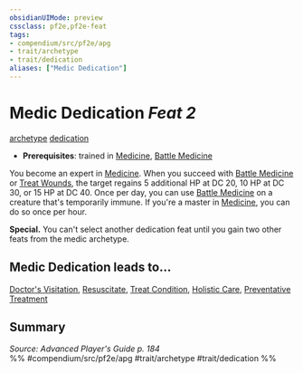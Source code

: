 ```yaml
---
obsidianUIMode: preview
cssclass: pf2e,pf2e-feat
tags:
- compendium/src/pf2e/apg
- trait/archetype
- trait/dedication
aliases: ["Medic Dedication"]
---
```

# Medic Dedication  *Feat 2*  
[archetype](../../Rules/traits/archetype.md)  [dedication](../../Rules/traits/dedication.md)  

- **Prerequisites**: trained in [Medicine](../skills.md#Medicine), [Battle Medicine](battle-medicine.md)

You become an expert in [Medicine](../skills.md#Medicine). When you succeed with [Battle Medicine](battle-medicine.md) or [Treat Wounds](../../Rules/actions/treat-wounds.md), the target regains 5 additional HP at DC 20, 10 HP at DC 30, or 15 HP at DC 40. Once per day, you can use [Battle Medicine](battle-medicine.md) on a creature that's temporarily immune. If you're a master in [Medicine](../skills.md#Medicine), you can do so once per hour.

**Special.** You can't select another dedication feat until you gain two other feats from the medic archetype.

## Medic Dedication leads to...

[Doctor's Visitation](doctors-visitation-apg.md), [Resuscitate](resuscitate-apg.md), [Treat Condition](treat-condition-apg.md), [Holistic Care](holistic-care-apg.md), [Preventative Treatment](preventative-treatment-lokl.md)

## Summary

*Source: Advanced Player's Guide p. 184*  
%% #compendium/src/pf2e/apg #trait/archetype #trait/dedication %%